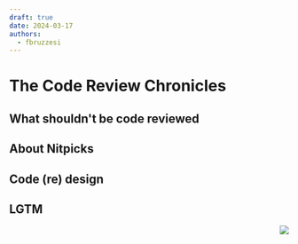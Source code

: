 ```yaml
---
draft: true
date: 2024-03-17
authors:
  - fbruzzesi
---
```


# The Code Review Chronicles

## What shouldn't be code reviewed

## About Nitpicks

## Code (re) design

## LGTM

<img src="../../../../../images/written-by-human.svg" align="right">